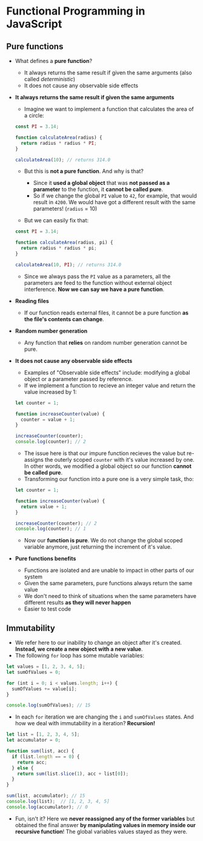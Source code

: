 # Functional Programming in JavaScript

## Pure functions

- What defines a **pure function**?

  - It always returns the same result if given the same arguments (also called _deterministic_)
  - It does not cause any observable side effects

- **It always returns the same result if given the same arguments**

  - Imagine we want to implement a function that calculates the area of a circle:

  ```js
  const PI = 3.14;

  function calculateArea(radius) {
    return radius * radius * PI;
  }

  calculateArea(10); // returns 314.0
  ```

  - But this is **not a pure function**. And why is that?

    - Since it **used a global object** that was **not passed as a parameter** to the function, it **cannot be called pure**.
    - So if we change the global `PI` value to `42`, for example, that would result in `4200`. We would have got a different result with the same parameters! (`radius` = 10)

  - But we can easily fix that:

  ```js
  const PI = 3.14;

  function calculateArea(radius, pi) {
    return radius * radius * pi;
  }

  calculateArea(10, PI); // returns 314.0
  ```

  - Since we always pass the `PI` value as a parameters, all the parameters are feed to the function without external object interference. **Now we can say we have a pure function**.

- **Reading files**

  - If our function reads external files, it cannot be a pure function **as the file's contents can change**.

- **Random number generation**

  - Any function that **relies** on random number generation cannot be pure.

- **It does not cause any observable side effects**

  - Examples of "Observable side effects" include: modifying a global object or a parameter passed by reference.
  - If we implement a function to recieve an integer value and return the value increased by 1:

  ```js
  let counter = 1;

  function increaseCounter(value) {
    counter = value + 1;
  }

  increaseCounter(counter);
  console.log(counter); // 2
  ```

  - The issue here is that our impure function recieves the value but re-assigns the outerly scoped `counter` with it's value increased by one. In other words, we modified a global object so our function **cannot be called pure**.
  - Transforming our function into a pure one is a very simple task, tho:

  ```js
  let counter = 1;

  function increaseCounter(value) {
    return value + 1;
  }

  increaseCounter(counter); // 2
  console.log(counter); // 1
  ```

  - Now our **function is pure**. We do not change the global scoped variable anymore, just returning the increment of it's value.

- **Pure functions benefits**
  - Functions are isolated and are unable to impact in other parts of our system
  - Given the same parameters, pure functions always return the same value
  - We don't need to think of situations when the same parameters have different results **as they will never happen**
  - Easier to test code

## Immutability

- We refer here to our inability to change an object after it's created. **Instead, we create a new object with a new value**.
- The following `for` loop has some mutable variables:

```js
let values = [1, 2, 3, 4, 5];
let sumOfValues = 0;

for (int i = 0; i < values.length; i++) {
  sumOfValues += value[i];
}

console.log(sumOfValues); // 15
```

- In each `for` iteration we are changing the `i` and `sumOfValues` states. And how we deal with immutability in a iteration? **Recursion!**

```js
let list = [1, 2, 3, 4, 5];
let accumulator = 0;

function sum(list, acc) {
  if (list.length == = 0) {
    return acc;
  } else {
    return sum(list.slice(1), acc + list[0]);
  }
}

sum(list, accumulator); // 15
console.log(list);  // [1, 2, 3, 4, 5]
console.log(accumulator); // 0
```

- Fun, isn't it? Here we **never reassigned any of the former variables** but obtained the final answer **by manipulating values in memory inside our recursive function**! The global variables values stayed as they were.
